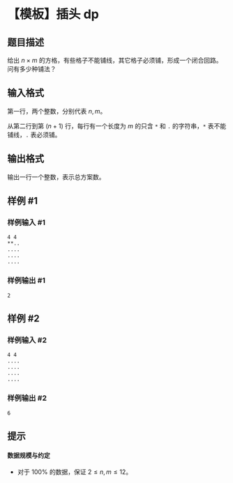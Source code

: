 # 【模板】插头 dp

## 题目描述

给出 $n\times m$ 的方格，有些格子不能铺线，其它格子必须铺，形成一个闭合回路。问有多少种铺法？

## 输入格式

第一行，两个整数，分别代表 $n,m$。

从第二行到第 $(n+1)$ 行，每行有一个长度为 $m$ 的只含 `*` 和 `.` 的字符串，`*` 表不能铺线，`.` 表必须铺。

## 输出格式

输出一行一个整数，表示总方案数。

## 样例 #1

### 样例输入 #1
```
4 4
**..
....
....
....
```

### 样例输出 #1

```
2
```

## 样例 #2

### 样例输入 #2
```
4 4
....
....
....
....
```

### 样例输出 #2

```
6
```

## 提示

#### 数据规模与约定

- 对于 $100\%$ 的数据，保证 $2\le n,m\le 12$。
